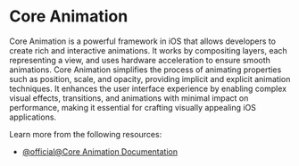 # Core Animation

Core Animation is a powerful framework in iOS that allows developers to create rich and interactive animations. It works by compositing layers, each representing a view, and uses hardware acceleration to ensure smooth animations. Core Animation simplifies the process of animating properties such as position, scale, and opacity, providing implicit and explicit animation techniques. It enhances the user interface experience by enabling complex visual effects, transitions, and animations with minimal impact on performance, making it essential for crafting visually appealing iOS applications.

Learn more from the following resources:

- [@official@Core Animation Documentation](https://developer.apple.com/documentation/quartzcore)
